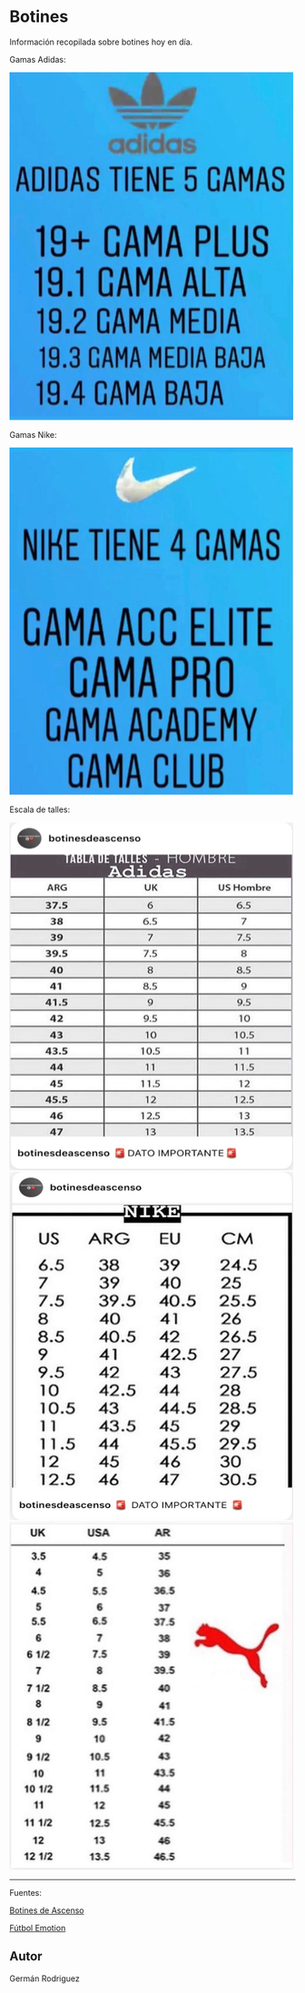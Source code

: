 # Botines
Información recopilada sobre botines hoy en día.

Gamas Adidas:

[![Gamas Adidas](/imagenes/gamas_Adidas.png)](/imagenes/gamas_Adidas.png)

Gamas Nike:

[![Gamas Nike](/imagenes/gamas_Nike.png)](/imagenes/gamas_Nike.png)

Escala de talles:

[![Talles Adidas](/imagenes/talles_Adidas.png)](/imagenes/talles_Adidas.png) [![Talles Nike](/imagenes/talles_Nike.png)](/imagenes/talles_Nike.png) [![Talles Puma](/imagenes/talles_Puma.png)](/imagenes/talles_Puma.png)




---

Fuentes:

[Botines de Ascenso](https://www.instagram.com/botinesdeascenso/?hl=es-la)

[Fútbol Emotion]()


## Autor
Germán Rodriguez
